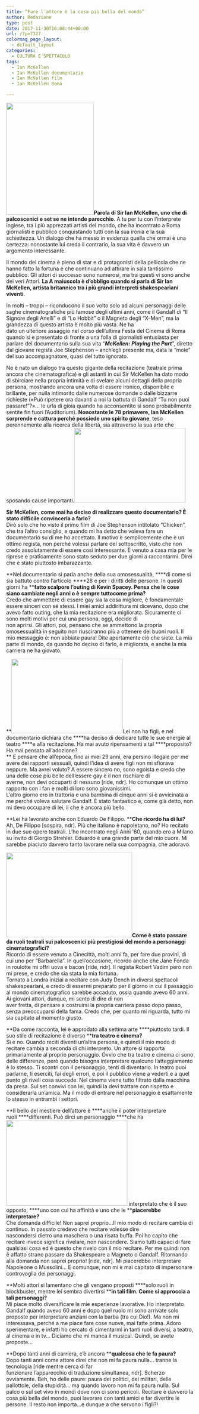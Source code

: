 ```yaml
---
title: “Fare l’attore è la cosa più bella del mondo”
author: Redazione
type: post
date: 2017-11-30T16:08:44+00:00
url: /?p=7327
colormag_page_layout:
  - default_layout
categories:
  - CULTURA E SPETTACOLO
tags:
  - Ian McKellen
  - Ian McKellen documentario
  - Ian McKellen film
  - Ian McKellen Roma

---
```

**<img decoding="async" loading="lazy" class="alignnone size-medium wp-image-7329 alignleft" src="https://progressonline.it/wp-content/uploads/2017/11/Ian_McKellen_by_Juan_Bastos-236x300.jpg" alt="" width="236" height="300" />Parola di Sir Ian McKellen, uno che di palcoscenici e set se ne intende parecchio**. A tu per tu con l’interprete inglese, tra i più apprezzati artisti del mondo, che ha incontrato a Roma giornalisti e pubblico conquistando tutti con la sua ironia e la sua schiettezza. Un dialogo che ha messo in evidenza quella che ormai è una certezza: nonostante lui creda il contrario, la sua vita è davvero un argomento interessante.

Il mondo del cinema è pieno di star e di protagonisti della pellicola che ne hanno fatto la fortuna e che continuano ad attirare in sala tantissimo pubblico. Gli attori di successo sono numerosi, ma tra questi vi sono anche dei veri Attori. **La A maiuscola è d’obbligo quando si parla di Sir Ian McKellen, artista britannico tra i più grandi interpreti shakespeariani viventi**.

In molti – troppi – riconducono il suo volto solo ad alcuni personaggi delle saghe cinematografiche più famose degli ultimi anni, come il Gandalf di “Il Signore degli Anelli” e di “Lo Hobbit” o il Magneto degli “X-Men”, ma la grandezza di questo artista è molto più vasta. Ne ha  
dato un ulteriore assaggio nel corso dell’ultima Festa del Cinema di Roma quando si è presentato di fronte a una folla di giornalisti entusiasta per parlare del documentario sulla sua vita “_**McKellen: Playing the Part**_”, diretto dal giovane regista Joe Stephenson &#8211; anch’egli presente ma, data la “mole” del suo accompagnatore, quasi del tutto ignorato.

Ne è nato un dialogo tra questo gigante della recitazione (teatrale prima ancora che cinematografica) e gli astanti in cui Sir McKellen ha dato modo di sbirciare nella propria intimità e di svelare alcuni dettagli della propria persona, mostrando ancora una volta di essere ironico, disponibile e brillante, per nulla intimorito dalle numerose domande o dalle bizzarre richieste («Può ripetere ora davanti a noi la battuta di Gandalf “Tu non puoi passare!”?»&#8230; le urla di gioia quando ha acconsentito si sono probabilmente sentite fin fuori l’Auditorium). **Nonostante le 78 primavere, Ian McKellen sorprende e cattura perché possiede uno spirito giovane**, teso perennemente alla ricerca della libertà, sia attraverso la sua arte che sposando cause importanti.<img decoding="async" loading="lazy" class="alignnone size-medium wp-image-7330 alignright" src="https://progressonline.it/wp-content/uploads/2017/11/9363007156_2cb107ffab_b-300x200.jpg" alt="" width="300" height="200" />

**Sir McKellen, come mai ha deciso di realizzare questo documentario? È stato difficile convincerla a farlo?**  
Dirò solo che ho visto il primo film di Joe Stephenson intitolato “Chicken”, che tra l’altro consiglio, e quando mi ha detto che voleva fare un documentario su di me ho accettato. Il motivo è semplicemente che è un ottimo regista, non perché volessi parlare del sottoscritto, visto che non credo assolutamente di essere così interessante. È venuto a casa mia per le riprese e praticamente sono stato seduto per due giorni a raccontarmi. Direi che è stato piuttosto imbarazzante.

**Nel documentario si parla anche della sua omosessualità, ****di come si sia battuto contro l’articolo ****28 e per i diritti delle persone. In questi giorni ha ****fatto scalpore l’outing di Kevin Spacey. Pensa che ****le cose siano cambiate negli anni o è sempre tutto****come prima?**  
Credo che ammettere di essere gay sia la cosa migliore, è fondamentale essere sinceri con sé stessi. I miei amici addirittura mi dicevano, dopo che avevo fatto outing, che la mia recitazione era migliorata. Sicuramente ci sono molti motivi per cui una persona, oggi, decide di  
non aprirsi. Gli attori, poi, pensano che se ammettono la propria omosessualità in seguito non riusciranno più a ottenere dei buoni ruoli. Il mio messaggio è: non abbiate paura! Dite apertamente ciò che siete. La mia parte di mondo, da quando ho deciso di farlo, è migliorata, e anche la mia carriera ne ha giovato.

**<img decoding="async" loading="lazy" class="alignnone size-medium wp-image-7328 alignleft" src="https://progressonline.it/wp-content/uploads/2017/11/mckellen-300x200.jpg" alt="" width="300" height="200" />Lei non ha figli, e nel documentario dichiara che ****ha deciso di dedicare tutte le sue energie al teatro ****e alla recitazione. Ha mai avuto ripensamenti a tal ****proposito? Ha mai pensato all’adozione?  
** E pensare che all’epoca, fino ai miei 29 anni, era persino illegale per me avere dei rapporti sessuali, quindi l’idea di avere figli non mi sfiorava neppure. Ma avrei voluto? A essere sincero no, sono egoista e credo che una delle cose più belle dell’essere gay è il non rischiare di  
averne, non devi occuparti di nessuno [ride, ndr]. Ho comunque un ottimo rapporto con i fan e molti di loro sono giovanissimi.  
L’altro giorno ero in trattoria e una bambina di cinque anni si è avvicinata a me perché voleva salutare Gandalf. È stato fantastico e, come già detto, non mi devo occupare di lei, il che è ancora più bello.

**Lei ha lavorato anche con Eduardo De Filippo. ****Che ricordo ha di lui?**  
Ah, De Filippo [sospira, ndr]. Più che italiano è napoletano, no? Ho recitato in due sue opere teatrali. L’ho incontrato negli Anni ‘60, quando ero a Milano su invito di Giorgio Strehler. Eduardo è una grande parte del mio cuore. Mi sarebbe piaciuto davvero tanto lavorare nella sua compagnia, che adoravo.

<!--nextpage-->

 **<img decoding="async" loading="lazy" class="alignnone  wp-image-7332 alignleft" src="https://progressonline.it/wp-content/uploads/2017/11/ian-mckellen-gandalf-magneto-300x200.jpg" alt="" width="339" height="227" />Come è stato passare da ruoli teatrali sui palcoscenici più prestigiosi del mondo a personaggi cinematografici?**  
Ricordo di essere venuto a Cinecittà, molti anni fa, per fare due provini, di cui uno per “Barbarella”. In quell’occasione, ricordo anche che Jane Fonda in roulotte mi offrì uova e bacon [ride, ndr]. Il regista Robert Vadim però non mi prese, e credo che sia stata la mia fortuna.  
Tornato a Londra iniziai a recitare con Judy Dench in diversi spettacoli shakespeariani, e credo di essermi preparato per il giorno in cui il passaggio al mondo cinematografico sarebbe accaduto, ossia quando avevo 60 anni. Ai giovani attori, dunque, mi sento di dire di non  
aver fretta, di pensare a costruirsi la propria carriera passo dopo passo, senza preoccuparsi della fama. Credo che, per quanto mi riguarda, tutto mi sia capitato al momento giusto.

**Da come racconta, lei è approdato alla settima arte ****piuttosto tardi. Il suo stile di recitazione è diverso ****tra teatro e cinema?**  
Sì e no. Quando reciti diventi un’altra persona, e quindi il mio modo di recitare cambia a seconda di chi interpreto. Un attore si rapporta primariamente al proprio personaggio. Ovvio che tra teatro e cinema ci sono delle differenze, però quando bisogna interpretare qualcuno l’atteggiamento è lo stesso. Ti scontri con il personaggio, tenti di diventarlo. In teatro puoi parlarne, ti eserciti, fai degli errori, e poi il pubblico viene a vederti e a quel punto gli riveli cosa succede. Nel cinema viene tutto filtrato dalla macchina da presa. Sul set convivi con lei, quindi la devi trattare con rispetto e considerarla un’amica. Ma il modo di entrare nel personaggio è esattamente lo stesso in entrambi i settori.

**Il bello del mestiere dell’attore è ****anche il poter interpretare ruoli ****differenti. Può dirci un personaggio ****che ha<img decoding="async" loading="lazy" class="alignnone  wp-image-7331 alignright" src="https://progressonline.it/wp-content/uploads/2017/11/BAFTA_2007_387060326-300x200.jpg" alt="" width="326" height="230" /> interpretato che è il suo opposto, ****uno con cui ha affinità e uno che le ****piacerebbe interpretare?**  
Che domanda difficile! Non saprei proprio&#8230;Il mio modo di recitare cambia di continuo. In passato credevo che recitare volesse dire  
nascondersi dietro una maschera o una risata buffa. Poi ho capito che recitare invece significa rivelare, non nascondere. Siamo tutti capaci di fare qualsiasi cosa ed è questo che rivelo con il mio recitare. Per me quindi non è affatto strano passare da Shakespeare a Magneto o Gandalf. Ritornando alla domanda non saprei proprio! [ride, ndr]. Mi piacerebbe interpretare Napoleone o Mussolini&#8230; E comunque, non mi è mai capitato di impersonare controvoglia dei personaggi.

**Molti attori si lamentano che gli vengano proposti ****solo ruoli in blockbuster, mentre lei sembra divertirsi ****in tali film. Come si approccia a tali personaggi?**  
Mi piace molto diversificare le mie esperienze lavorative. Ho interpretato Gandalf quando avevo 60 anni e dopo quel ruolo mi sono arrivate solo proposte per interpretare anziani con la barba (tra cui Dio!). Ma non mi interessava, perché a me piace fare cose nuove, mai fatte prima. Adoro sperimentare, e infatti ho cercato di cimentarmi in tanti ruoli diversi, a teatro, al cinema e in tv&#8230; Diciamo che mi manca il musical. Quindi, se avete proposte&#8230;

**Dopo tanti anni di carriera, c’è ancora ****qualcosa che le fa paura?**  
Dopo tanti anni come attore direi che non mi fa paura nulla&#8230; tranne la tecnologia [ride mentre cerca di far  
funzionare l’apparecchio di traduzione simultanea, ndr]. Scherzo ovviamente. Beh, ho delle paure: paura dei politici, dei militari, delle  
pallottole, della stupidità&#8230; ma quando lavoro non mi fa paura nulla. Sul palco o sul set vivo in mondi dove non ci sono pericoli. Recitare è davvero la cosa più bella del mondo, puoi lavorare con tanti amici e far divertire le persone. Il resto non importa&#8230;e dunque a che servono i figli?!